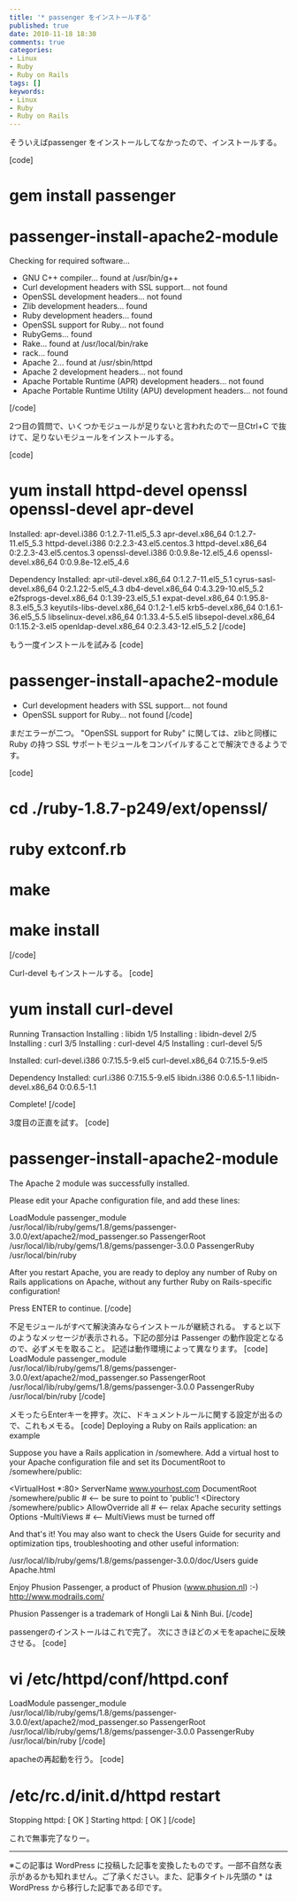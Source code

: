 ```yaml
---
title: '* passenger をインストールする'
published: true
date: 2010-11-18 18:30
comments: true
categories:
- Linux
- Ruby
- Ruby on Rails
tags: []
keywords:
- Linux
- Ruby
- Ruby on Rails
---
```

そういえばpassenger をインストールしてなかったので、インストールする。

[code]
# gem install passenger
# passenger-install-apache2-module

Checking for required software...

 * GNU C++ compiler... found at /usr/bin/g++
 * Curl development headers with SSL support... not found
 * OpenSSL development headers... not found
 * Zlib development headers... found
 * Ruby development headers... found
 * OpenSSL support for Ruby... not found
 * RubyGems... found
 * Rake... found at /usr/local/bin/rake
 * rack... found
 * Apache 2... found at /usr/sbin/httpd
 * Apache 2 development headers... not found
 * Apache Portable Runtime (APR) development headers... not found
 * Apache Portable Runtime Utility (APU) development headers... not found

[/code]

2つ目の質問で、いくつかモジュールが足りないと言われたので一旦Ctrl+C で抜けて、足りないモジュールをインストールする。

[code]
# yum install httpd-devel openssl openssl-devel apr-devel
Installed:
  apr-devel.i386 0:1.2.7-11.el5_5.3          apr-devel.x86_64 0:1.2.7-11.el5_5.3
  httpd-devel.i386 0:2.2.3-43.el5.centos.3   httpd-devel.x86_64 0:2.2.3-43.el5.centos.3
  openssl-devel.i386 0:0.9.8e-12.el5_4.6     openssl-devel.x86_64 0:0.9.8e-12.el5_4.6

Dependency Installed:
  apr-util-devel.x86_64 0:1.2.7-11.el5_5.1   cyrus-sasl-devel.x86_64 0:2.1.22-5.el5_4.3
  db4-devel.x86_64 0:4.3.29-10.el5_5.2       e2fsprogs-devel.x86_64 0:1.39-23.el5_5.1
  expat-devel.x86_64 0:1.95.8-8.3.el5_5.3    keyutils-libs-devel.x86_64 0:1.2-1.el5
  krb5-devel.x86_64 0:1.6.1-36.el5_5.5       libselinux-devel.x86_64 0:1.33.4-5.5.el5
  libsepol-devel.x86_64 0:1.15.2-3.el5       openldap-devel.x86_64 0:2.3.43-12.el5_5.2
[/code]

もう一度インストールを試みる
[code]
# passenger-install-apache2-module
* Curl development headers with SSL support... not found
* OpenSSL support for Ruby... not found
[/code]


まだエラーが二つ。
"OpenSSL support for Ruby" に関しては、zlibと同様に Ruby の持つ SSL サポートモジュールをコンパイルすることで解決できるようです。

[code]
# cd ./ruby-1.8.7-p249/ext/openssl/
# ruby extconf.rb
# make
# make install
[/code]

Curl-devel もインストールする。
[code]
# yum install curl-devel

Running Transaction
  Installing     : libidn                                                             1/5
  Installing     : libidn-devel                                                       2/5
  Installing     : curl                                                               3/5
  Installing     : curl-devel                                                         4/5
  Installing     : curl-devel                                                         5/5

Installed:
  curl-devel.i386 0:7.15.5-9.el5             curl-devel.x86_64 0:7.15.5-9.el5

Dependency Installed:
  curl.i386 0:7.15.5-9.el5   libidn.i386 0:0.6.5-1.1   libidn-devel.x86_64 0:0.6.5-1.1

Complete!
[/code]


3度目の正直を試す。
[code]
# passenger-install-apache2-module

The Apache 2 module was successfully installed.

Please edit your Apache configuration file, and add these lines:

   LoadModule passenger_module /usr/local/lib/ruby/gems/1.8/gems/passenger-3.0.0/ext/apache2/mod_passenger.so
   PassengerRoot /usr/local/lib/ruby/gems/1.8/gems/passenger-3.0.0
   PassengerRuby /usr/local/bin/ruby

After you restart Apache, you are ready to deploy any number of Ruby on Rails
applications on Apache, without any further Ruby on Rails-specific
configuration!

Press ENTER to continue.
[/code]

不足モジュールがすべて解決済みならインストールが継続される。
すると以下のようなメッセージが表示される。下記の部分は Passenger の動作設定となるので、必ずメモを取ること。
記述は動作環境によって異なります。
[code]
   LoadModule passenger_module /usr/local/lib/ruby/gems/1.8/gems/passenger-3.0.0/ext/apache2/mod_passenger.so
   PassengerRoot /usr/local/lib/ruby/gems/1.8/gems/passenger-3.0.0
   PassengerRuby /usr/local/bin/ruby
[/code]

メモったらEnterキーを押す。次に、ドキュメントルールに関する設定が出るので、これもメモる。
[code]
Deploying a Ruby on Rails application: an example

Suppose you have a Rails application in /somewhere. Add a virtual host to your
Apache configuration file and set its DocumentRoot to /somewhere/public:

   <VirtualHost *:80>
      ServerName www.yourhost.com
      DocumentRoot /somewhere/public    # <-- be sure to point to 'public'!
      <Directory /somewhere/public>
         AllowOverride all              # <-- relax Apache security settings
         Options -MultiViews            # <-- MultiViews must be turned off
      </Directory>
   </VirtualHost>

And that's it! You may also want to check the Users Guide for security and
optimization tips, troubleshooting and other useful information:

  /usr/local/lib/ruby/gems/1.8/gems/passenger-3.0.0/doc/Users guide Apache.html

Enjoy Phusion Passenger, a product of Phusion (www.phusion.nl) :-)
http://www.modrails.com/

Phusion Passenger is a trademark of Hongli Lai & Ninh Bui.
[/code]

passengerのインストールはこれで完了。
次にさきほどのメモをapacheに反映させる。
[code]
# vi /etc/httpd/conf/httpd.conf

LoadModule passenger_module /usr/local/lib/ruby/gems/1.8/gems/passenger-3.0.0/ext/apache2/mod_passenger.so
PassengerRoot /usr/local/lib/ruby/gems/1.8/gems/passenger-3.0.0
PassengerRuby /usr/local/bin/ruby
[/code]

apacheの再起動を行う。
[code]
# /etc/rc.d/init.d/httpd restart
Stopping httpd:                                            [  OK  ]
Starting httpd:                                            [  OK  ]
[/code]

これで無事完了なりー。

---
※この記事は WordPress に投稿した記事を変換したものです。一部不自然な表示があるかも知れません。ご了承ください。また、記事タイトル先頭の * は WordPress から移行した記事である印です。
